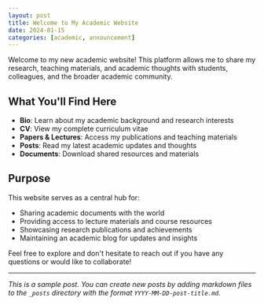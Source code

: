 ```yaml
---
layout: post
title: Welcome to My Academic Website
date: 2024-01-15
categories: [academic, announcement]
---
```


Welcome to my new academic website! This platform allows me to share my research, teaching materials, and academic thoughts with students, colleagues, and the broader academic community.

## What You'll Find Here

- **Bio**: Learn about my academic background and research interests
- **CV**: View my complete curriculum vitae
- **Papers & Lectures**: Access my publications and teaching materials
- **Posts**: Read my latest academic updates and thoughts
- **Documents**: Download shared resources and materials

## Purpose

This website serves as a central hub for:
- Sharing academic documents with the world
- Providing access to lecture materials and course resources
- Showcasing research publications and achievements
- Maintaining an academic blog for updates and insights

Feel free to explore and don't hesitate to reach out if you have any questions or would like to collaborate!

---

*This is a sample post. You can create new posts by adding markdown files to the `_posts` directory with the format `YYYY-MM-DD-post-title.md`.*

